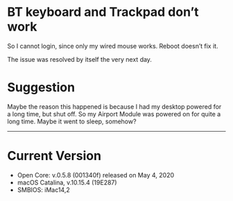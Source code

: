 # BT keyboard and Trackpad don’t work

So I cannot login, since only my wired mouse works. Reboot doesn’t fix it.

The issue was resolved by itself the very next day. 


# Suggestion

Maybe the reason this happened is because I had my desktop powered for a long time, but shut off. So my Airport Module was powered on for quite a long time. Maybe it went to sleep, somehow?


---

# Current Version

- Open Core: v.0.5.8 (001340f) released on May 4, 2020
- macOS Catalina, v.10.15.4 (19E287)
- SMBIOS: iMac14,2
